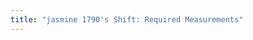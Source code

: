 ```yaml
---
title: "jasmine 1790's Shift: Required Measurements"
---
```


<DesignMeasurements design='jasmine' />

